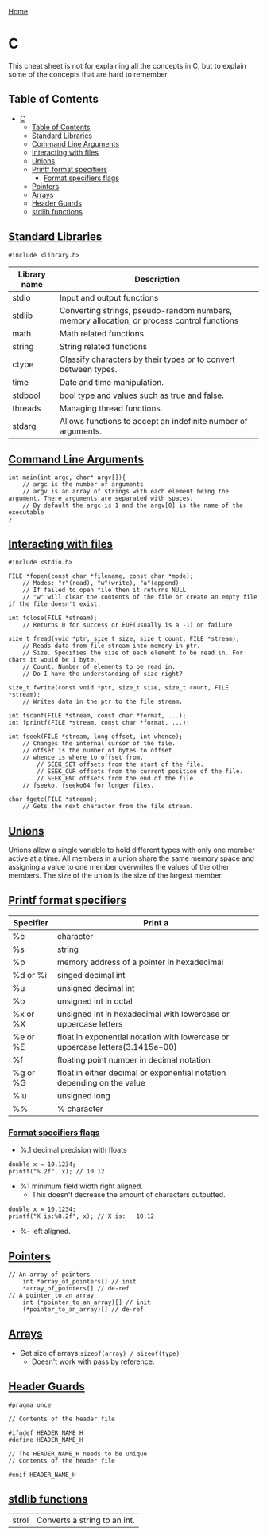 <!--
 * This file is part of RS Cheat Sheets.
 *
 * RS Cheat Sheets is free software: you can redistribute it and/or modify
 * it under the terms of the GNU General Public License as published by
 * the Free Software Foundation, either version 3 of the License, or
 * (at your option) any later version.
 *
 * RS Cheat Sheets is distributed in the hope that it will be useful,
 * but WITHOUT ANY WARRANTY; without even the implied warranty of
 * MERCHANTABILITY or FITNESS FOR A PARTICULAR PURPOSE.  See the
 * GNU General Public License for more details.
 *
 * You should have received a copy of the GNU General Public License
 * along with RS Cheat Sheets. If not, see <https://www.gnu.org/licenses/>.
 */
-->

[Home](../README.md)

# C
This cheat sheet is not for explaining all the concepts in C, but to explain some of the concepts that are hard to remember.

## Table of Contents
<!-- TOC -->

- [C](#c)
	- [Table of Contents](#table-of-contents)
	- [Standard Libraries](#standard-libraries)
	- [Command Line Arguments](#command-line-arguments)
	- [Interacting with files](#interacting-with-files)
	- [Unions](#unions)
	- [Printf format specifiers](#printf-format-specifiers)
		- [Format specifiers flags](#format-specifiers-flags)
	- [Pointers](#pointers)
	- [Arrays](#arrays)
	- [Header Guards](#header-guards)
	- [stdlib functions](#stdlib-functions)

<!-- /TOC -->

## [Standard Libraries](#table-of-contents)

`#include <library.h>`

| Library name | Description                                                                                |
|--------------|--------------------------------------------------------------------------------------------|
| stdio        | Input and output functions                                                                 |
| stdlib       | Converting strings, pseudo-random numbers, memory allocation, or process control functions |
| math         | Math related functions                                                                     |
| string       | String related functions                                                                   |
| ctype        | Classify characters by their types or to convert between types.                            |
| time         | Date and time manipulation.                                                                |
| stdbool      | bool type and values such as true and false.                                               |
| threads      | Managing thread functions.                                                                 |
| stdarg       | Allows functions to accept an indefinite number of arguments.                              |

## [Command Line Arguments](#table-of-contents)

```
int main(int argc, char* argv[]){
    // argc is the number of arguments
    // argv is an array of strings with each element being the argument. There arguments are separated with spaces.
    // By default the argc is 1 and the argv[0] is the name of the executable
}
```

## [Interacting with files](#table-of-contents)
```
#include <stdio.h>

FILE *fopen(const char *filename, const char *mode);
    // Modes: "r"(read), "w"(write), "a"(append)
    // If failed to open file then it returns NULL
    // "w" will clear the contents of the file or create an empty file if the file doesn't exist.

int fclose(FILE *stream);
    // Returns 0 for success or EOF(usually is a -1) on failure

size_t fread(void *ptr, size_t size, size_t count, FILE *stream);
    // Reads data from file stream into memory in ptr.
    // Size. Specifies the size of each element to be read in. For chars it would be 1 byte.
    // Count. Number of elements to be read in.
    // Do I have the understanding of size right?

size_t fwrite(const void *ptr, size_t size, size_t count, FILE *stream);
    // Writes data in the ptr to the file stream.

int fscanf(FILE *stream, const char *format, ...);
int fprintf(FILE *stream, const char *format, ...);

int fseek(FILE *stream, long offset, int whence);
    // Changes the internal cursor of the file.
    // offset is the number of bytes to offset
    // whence is where to offset from. 
        // SEEK_SET offsets from the start of the file. 
        // SEEK_CUR offsets from the current position of the file.
        // SEEK_END offsets from the end of the file.
    // fseeko, fseeko64 for longer files.

char fgetc(FILE *stream);
    // Gets the next character from the file stream.
```

## [Unions](#table-of-contents)
Unions allow a single variable to hold different types with only one member active at a time. All members in a union share the same memory space and assigning a value to one member overwrites the values of the other members. The size of the union is the size of the largest member.

## [Printf format specifiers](#table-of-contents)

| Specifier | Print a                                                                       |
|-----------|-------------------------------------------------------------------------------|
| %c        | character                                                                     |
| %s        | string                                                                        |
| %p        | memory address of a pointer in hexadecimal                                    |
| %d or %i  | singed decimal int                                                            |
| %u        | unsigned decimal int                                                          |
| %o        | unsigned int in octal                                                         |
| %x or %X  | unsigned int in hexadecimal with lowercase or uppercase letters               |
| %e or %E  | float in exponential notation with lowercase or uppercase letters(3.1415e+00) |
| %f        | floating point number in decimal notation                                     |
| %g or %G  | float in either decimal or exponential notation depending on the value        |
| %lu       | unsigned long                                                                 |
| %%        | % character                                                                   |

### [Format specifiers flags](#table-of-contents)
- %.1 decimal precision with floats

```
double x = 10.1234;
printf("%.2f", x); // 10.12
```

- %1 minimum field width right aligned.
    - This doesn't decrease the amount of characters outputted.

```
double x = 10.1234;
printf("X is:%8.2f", x); // X is:   10.12
```

- %- left aligned.

## [Pointers](#table-of-contents)

```
// An array of pointers
    int *array_of_pointers[] // init
    *array_of_pointers[] // de-ref
// A pointer to an array
    int (*pointer_to_an_array)[] // init
    (*pointer_to_an_array)[] // de-ref 
```

## [Arrays](#table-of-contents)
- Get size of arrays:`sizeof(array) / sizeof(type)`
    - Doesn't work with pass by reference.

## [Header Guards](#table-of-contents)

```
#pragma once

// Contents of the header file
```

```
#ifndef HEADER_NAME_H
#define HEADER_NAME_H

// The HEADER_NAME_H needs to be unique
// Contents of the header file

#enif HEADER_NAME_H
```
## [stdlib functions](#table-of-contents)

|       |                              |
|-------|------------------------------|
| strol | Converts a string to an int. |